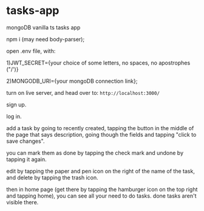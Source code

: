 # tasks-app
mongoDB vanilla ts tasks app


npm i (may need body-parser);

open .env file, with:

1)JWT_SECRET={your choice of some letters, no spaces, no apostrophes ("/')}

2)MONGODB_URI={your mongoDB connection link};

turn on live server, and head over to: `http://localhost:3000/`

sign up.

log in.

add a task by going to recently created, tapping the button in the middle of the page that says description, going though the fields and tapping "click to save changes".

you can mark them as done by tapping the check mark and undone by tapping it again.

edit by tapping the paper and pen icon on the right of the name of the task, and delete by tapping the trash icon.

then in home page (get there by tapping the hamburger icon on the top right and tapping home), you can see all your need to do tasks. done tasks aren't visible there.
